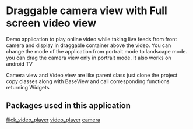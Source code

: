 # Draggable camera view with Full screen video view
Demo application to play online video while taking live feeds from front camera and display in draggable container above the video.
You can change the mode of the application from portrait mode to landscape mode. 
you can drag the camera view only in portrait mode.
It also works on android TV

Camera view and Video view are like parent class just clone the project copy classes along with BaseView and call corresponding functions returning Widgets 

## Packages used in this application
[flick_video_player](https://pub.dev/packages/flick_video_player)
[video_player](https://pub.dev/packages/video_player)
[camera](https://pub.dev/packages/camera)

